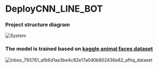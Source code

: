 <h1>DeployCNN_LINE_BOT</h1>
<h3>Project structure diagram</h3>

![System](https://github.com/user-attachments/assets/06162592-b50b-4af4-b31c-47914728f535)

<h3>The model is trained based on <a href="https://www.kaggle.com/datasets/andrewmvd/animal-faces">kaggle animal faces dataset</a></h3>

![inbox_793761_afb6d1aa3be4c82e17a0d0b802436e82_afhq_dataset](https://github.com/user-attachments/assets/ec853d14-eb7f-4431-bb15-d468dd1db0b9)
